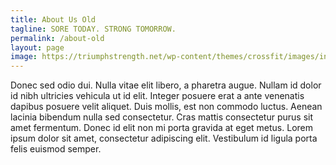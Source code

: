 ```yaml
---
title: About Us Old
tagline: SORE TODAY. STRONG TOMORROW.
permalink: /about-old
layout: page
image: https://triumphstrength.net/wp-content/themes/crossfit/images/internal-header-bg.jpg
---
```

Donec sed odio dui. Nulla vitae elit libero, a pharetra augue. Nullam id dolor id nibh ultricies vehicula ut id elit. Integer
posuere erat a ante venenatis dapibus posuere velit aliquet. Duis mollis, est non commodo luctus. Aenean lacinia
bibendum nulla sed consectetur. Cras mattis consectetur purus sit amet fermentum. Donec id elit non mi porta gravida
at eget metus. Lorem ipsum dolor sit amet, consectetur adipiscing elit. Vestibulum id ligula porta felis euismod
semper.